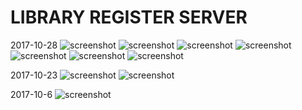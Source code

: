 # LIBRARY REGISTER SERVER

2017-10-28
![screenshot](https://raw.githubusercontent.com/Zneiat/library-register-server/master/screenshots/1.png)
![screenshot](https://raw.githubusercontent.com/Zneiat/library-register-server/master/screenshots/2.png)
![screenshot](https://raw.githubusercontent.com/Zneiat/library-register-server/master/screenshots/3.png)
![screenshot](https://raw.githubusercontent.com/Zneiat/library-register-server/master/screenshots/4.png)
![screenshot](https://raw.githubusercontent.com/Zneiat/library-register-server/master/screenshots/5.png)
![screenshot](https://raw.githubusercontent.com/Zneiat/library-register-server/master/screenshots/6.png)
![screenshot](https://raw.githubusercontent.com/Zneiat/library-register-server/master/screenshots/7.png)

2017-10-23
![screenshot](https://raw.githubusercontent.com/Zneiat/library-register-server/master/screenshots/20171023211519.png)
![screenshot](https://raw.githubusercontent.com/Zneiat/library-register-server/master/screenshots/20171023211726.png)

2017-10-6
![screenshot](https://raw.githubusercontent.com/Zneiat/library-register-server/master/screenshots/old_1.png)